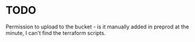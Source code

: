 # TODO 

Permission to upload to the bucket - is it manually added in preprod at the minute, I can't find the terraform scripts.